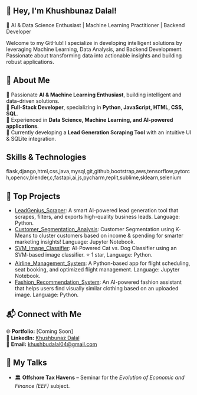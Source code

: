 ## 👋 Hey, I'm Khushbunaz Dalal!  

🚀 AI & Data Science Enthusiast | Machine Learning Practitioner | Backend Developer

Welcome to my GitHub! I specialize in developing intelligent solutions by leveraging Machine Learning, Data Analysis, and Backend Development. Passionate about transforming data into actionable insights and building robust applications.

## 🌟 About Me

🔹 Passionate **AI & Machine Learning Enthusiast**, building intelligent and data-driven solutions.  
🔹 **Full-Stack Developer**, specializing in **Python, JavaScript, HTML, CSS, SQL**.  
🔹 Experienced in **Data Science, Machine Learning, and AI-powered applications**.  
🔹 Currently developing a **Lead Generation Scraping Tool** with an intuitive UI & SQLite integration.  

## Skills & Technologies

flask,django,html,css,java,mysql,git,github,bootstrap,aws,tensorflow,pytorch,opencv,blender,c,fastapi,ai,js,pycharm,replit,sublime,sklearn,selenium

##  🚀 Top Projects

- [LeadGenius_Scraper](https://github.com/khushbunaz/LeadGenius_Scraper): A smart AI-powered lead generation tool that scrapes, filters, and exports high-quality business leads.  Language: Python.
- [Customer_Segmentation_Analysis](https://github.com/khushbunaz/Customer_Segmentation_Analysis): Customer Segmentation using K-Means to cluster customers based on income & spending for smarter marketing insights!  Language: Jupyter Notebook.
- [SVM_Image_Classifier](https://github.com/khushbunaz/SVM_Image_Classifier): AI-Powered Cat vs. Dog Classifier using an SVM-based image classifier. ⭐ 1 star, Language: Python.
- [Airline_Management_System](https://github.com/khushbunaz/Airline_Management_System): A Python-based app for flight scheduling, seat booking, and optimized flight management.  Language: Jupyter Notebook.
- [Fashion_Recommendation_System](https://github.com/khushbunaz/Fashion_Recommendation_System): An AI-powered fashion assistant that helps users find visually similar clothing based on an uploaded image.  Language: Python.

##  📬 Connect with Me

🌐 **Portfolio:** [Coming Soon]  
🔗 **LinkedIn:** [Khushbunaz Dalal](https://www.linkedin.com/in/khushbunaz-dalal-73201b253/)  
📧 **Email:** khushbudalal04@gmail.com 


## 🎤 My Talks  

- 🏛 **Offshore Tax Havens** – Seminar for the *Evolution of Economic and Finance (EEF)* subject.  
